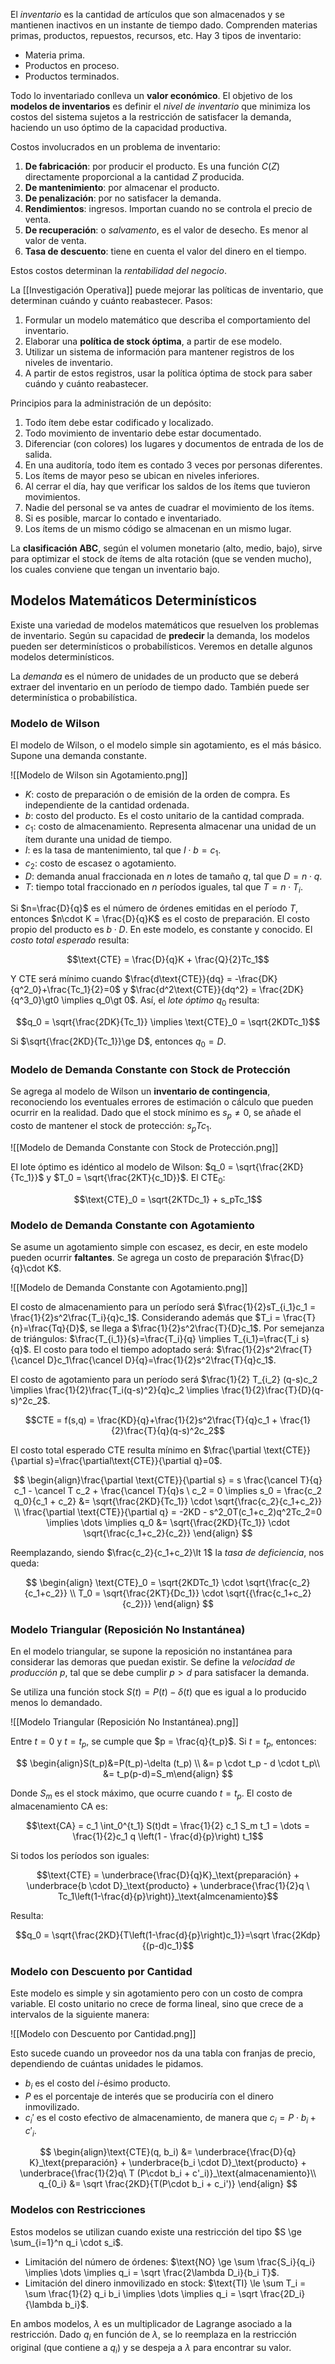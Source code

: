 El _inventario_ es la cantidad de artículos que son almacenados y se mantienen inactivos en un instante de tiempo dado. Comprenden materias primas, productos, repuestos, recursos, etc. Hay 3 tipos de inventario:

- Materia prima.
- Productos en proceso.
- Productos terminados.

Todo lo inventariado conlleva un **valor económico**. El objetivo de los **modelos de inventarios** es definir el _nivel de inventario_ que minimiza los costos del sistema sujetos a la restricción de satisfacer la demanda, haciendo un uso óptimo de la capacidad productiva.

Costos involucrados en un problema de inventario:

1. **De fabricación**: por producir el producto. Es una función $C(Z)$ directamente proporcional a la cantidad $Z$ producida.
2. **De mantenimiento**: por almacenar el producto.
3. **De penalización**: por no satisfacer la demanda.
4. **Rendimientos**: ingresos. Importan cuando no se controla el precio de venta.
5. **De recuperación**: o _salvamento_, es el valor de desecho. Es menor al valor de venta.
6. **Tasa de descuento**: tiene en cuenta el valor del dinero en el tiempo.

Estos costos determinan la _rentabilidad del negocio_.

La [[Investigación Operativa]] puede mejorar las políticas de inventario, que determinan cuándo y cuánto reabastecer. Pasos:

1. Formular un modelo matemático que describa el comportamiento del inventario.
2. Elaborar una **política de stock óptima**, a partir de ese modelo.
3. Utilizar un sistema de información para mantener registros de los niveles de inventario.
4. A partir de estos registros, usar la política óptima de stock para saber cuándo y cuánto reabastecer.

Principios para la administración de un depósito:

1. Todo ítem debe estar codificado y localizado.
2. Todo movimiento de inventario debe estar documentado.
3. Diferenciar (con colores) los lugares y documentos de entrada de los de salida.
4. En una auditoría, todo ítem es contado 3 veces por personas diferentes.
5. Los ítems de mayor peso se ubican en niveles inferiores.
6. Al cerrar el día, hay que verificar los saldos de los ítems que tuvieron movimientos.
7. Nadie del personal se va antes de cuadrar el movimiento de los ítems.
8. Si es posible, marcar lo contado e inventariado.
9. Los ítems de un mismo código se almacenan en un mismo lugar.

La **clasificación ABC**, según el volumen monetario (alto, medio, bajo), sirve para optimizar el stock de ítems de alta rotación (que se venden mucho), los cuales conviene que tengan un inventario bajo.

## Modelos Matemáticos Determinísticos

Existe una variedad de modelos matemáticos que resuelven los problemas de inventario. Según su capacidad de **predecir** la demanda, los modelos pueden ser determinísticos o probabilísticos. Veremos en detalle algunos modelos determinísticos.

La _demanda_ es el número de unidades de un producto que se deberá extraer del inventario en un período de tiempo dado. También puede ser determinística o probabilística.

### Modelo de Wilson

El modelo de Wilson, o el modelo simple sin agotamiento, es el más básico. Supone una demanda constante.

![[Modelo de Wilson sin Agotamiento.png]]

- $K$: costo de preparación o de emisión de la orden de compra. Es independiente de la cantidad ordenada.
- $b$: costo del producto. Es el costo unitario de la cantidad comprada.
- $c_1$: costo de almacenamiento. Representa almacenar una unidad de un ítem durante una unidad de tiempo.
- $I$: es la tasa de mantenimiento, tal que $I\cdot b = c_1$.
- $c_2$: costo de escasez o agotamiento.
- $D$: demanda anual fraccionada en $n$ lotes de tamaño $q$, tal que $D = n\cdot q$.
- $T$: tiempo total fraccionado en $n$ períodos iguales, tal que $T = n \cdot T_i$.

Si $n=\frac{D}{q}$ es el número de órdenes emitidas en el período $T$, entonces $n\cdot K = \frac{D}{q}K$ es el costo de preparación. El costo propio del producto es $b\cdot D$. En este modelo, es constante y conocido. El _costo total esperado_ resulta:

$$\text{CTE} = \frac{D}{q}K + \frac{Q}{2}Tc_1$$

Y $\text{CTE}$ será mínimo cuando $\frac{d\text{CTE}}{dq} = -\frac{DK}{q^2_0}+\frac{Tc_1}{2}=0$ y $\frac{d^2\text{CTE}}{dq^2} = \frac{2DK}{q^3_0}\gt0 \implies q_0\gt 0$. Así, el _lote óptimo_ $q_0$ resulta:

$$q_0 = \sqrt{\frac{2DK}{Tc_1}} \implies \text{CTE}_0 = \sqrt{2KDTc_1}$$

Si $\sqrt{\frac{2KD}{Tc_1}}\ge D$, entonces $q_0 =D$.

### Modelo de Demanda Constante con Stock de Protección

Se agrega al modelo de Wilson un **inventario de contingencia**, reconociendo los eventuales errores de estimación o cálculo que pueden ocurrir en la realidad. Dado que el stock mínimo es $s_p \ne 0$, se añade el costo de mantener el stock de protección: $s_p T c_1$.

![[Modelo de Demanda Constante con Stock de Protección.png]]

El lote óptimo es idéntico al modelo de Wilson: $q_0 = \sqrt{\frac{2KD}{Tc_1}}$ y $T_0 = \sqrt{\frac{2KT}{c_1D}}$. El $\text{CTE}_0$:

$$\text{CTE}_0 = \sqrt{2KTDc_1} + s_pTc_1$$

### Modelo de Demanda Constante con Agotamiento

Se asume un agotamiento simple con escasez, es decir, en este modelo pueden ocurrir **faltantes**. Se agrega un costo de preparación $\frac{D}{q}\cdot K$.

![[Modelo de Demanda Constante con Agotamiento.png]]

El costo de almacenamiento para un período será $\frac{1}{2}sT_{i_1}c_1 = \frac{1}{2}s^2\frac{T_i}{q}c_1$. Considerando además que $T_i = \frac{T}{n}=\frac{Tq}{D}$, se llega a $\frac{1}{2}s^2\frac{T}{D}c_1$. Por semejanza de triángulos: $\frac{T_{i_1}}{s}=\frac{T_i}{q} \implies T_{i_1}=\frac{T_i s}{q}$. El costo para todo el tiempo adoptado será: $\frac{1}{2}s^2\frac{T}{\cancel D}c_1\frac{\cancel D}{q}=\frac{1}{2}s^2\frac{T}{q}c_1$.

El costo de agotamiento para un período será $\frac{1}{2} T_{i_2} (q-s)c_2 \implies \frac{1}{2}\frac{T_i(q-s)^2}{q}c_2 \implies \frac{1}{2}\frac{T}{D}(q-s)^2c_2$.

$$CTE = f(s,q) = \frac{KD}{q}+\frac{1}{2}s^2\frac{T}{q}c_1 + \frac{1}{2}\frac{T}{q}(q-s)^2c_2$$

El costo total esperado $\text{CTE}$ resulta mínimo en $\frac{\partial \text{CTE}}{\partial s}=\frac{\partial\text{CTE}}{\partial q}=0$.

$$
\begin{align}\frac{\partial \text{CTE}}{\partial s} = s \frac{\cancel T}{q} c_1 - \cancel T c_2 + \frac{\cancel T}{q}s \ c_2 = 0 \implies s_0 = \frac{c_2 q_0}{c_1 + c_2} &= \sqrt{\frac{2KD}{Tc_1}} \cdot \sqrt{\frac{c_2}{c_1+c_2}} \\
\frac{\partial \text{CTE}}{\partial q} = -2KD - s^2_0T(c_1+c_2)q^2Tc_2=0 \implies \dots \implies q_0 &= \sqrt{\frac{2KD}{Tc_1}} \cdot \sqrt{\frac{c_1+c_2}{c_2}}
\end{align}
$$

Reemplazando, siendo $\frac{c_2}{c_1+c_2}\lt 1$ la _tasa de deficiencia_, nos queda:

$$
\begin{align}
\text{CTE}_0 = \sqrt{2KDTc_1} \cdot \sqrt{\frac{c_2}{c_1+c_2}} \\
T_0 = \sqrt{\frac{2KT}{Dc_1}} \cdot \sqrt{{\frac{c_1+c_2}{c_2}}}
\end{align}
$$

### Modelo Triangular (Reposición No Instantánea)

En el modelo triangular, se supone la reposición no instantánea para considerar las demoras que puedan existir. Se define la _velocidad de producción_ $p$, tal que se debe cumplir $p \gt d$ para satisfacer la demanda.

Se utiliza una función stock $S(t)=P(t)-\delta (t)$ que es igual a lo producido menos lo demandado.

![[Modelo Triangular (Reposición No Instantánea).png]]

Entre $t=0$ y $t=t_p$, se cumple que $p = \frac{q}{t_p}$. Si $t = t_p$, entonces:

$$
\begin{align}S(t_p)&=P(t_p)-\delta (t_p)  \\
&= p \cdot t_p - d \cdot t_p\\
&= t_p(p-d)=S_m\end{align}
$$

Donde $S_m$ es el stock máximo, que ocurre cuando $t = t_p$. El costo de almacenamiento $\text{CA}$ es:

$$\text{CA} = c_1 \int_0^{t_1} S(t)dt = \frac{1}{2} c_1 S_m t_1 = \dots = \frac{1}{2}c_1 q \left(1 - \frac{d}{p}\right) t_1$$

Si todos los períodos son iguales:

$$\text{CTE} = \underbrace{\frac{D}{q}K}_\text{preparación} + \underbrace{b \cdot D}_\text{producto} + \underbrace{\frac{1}{2}q \ Tc_1\left(1-\frac{d}{p}\right)}_\text{almcenamiento}$$

Resulta:

$$q_0 = \sqrt{\frac{2KD}{T\left(1-\frac{d}{p}\right)c_1}}=\sqrt \frac{2Kdp}{(p-d)c_1}$$

### Modelo con Descuento por Cantidad

Este modelo es simple y sin agotamiento pero con un costo de compra variable. El costo unitario no crece de forma lineal, sino que crece de a intervalos de la siguiente manera:

![[Modelo con Descuento por Cantidad.png]]

Esto sucede cuando un proveedor nos da una tabla con franjas de precio, dependiendo de cuántas unidades le pidamos.

- $b_i$ es el costo del $i$-ésimo producto.
- $P$ es el porcentaje de interés que se produciría con el dinero inmovilizado.
- $c_i'$ es el costo efectivo de almacenamiento, de manera que $c_i = P \cdot b_i + c'_i$.

$$
\begin{align}\text{CTE}(q, b_i) &= \underbrace{\frac{D}{q} K}_\text{preparación} + \underbrace{b_i \cdot D}_\text{producto} + \underbrace{\frac{1}{2}q\ T (P\cdot b_i + c'_i)}_\text{almacenamiento}\\
q_{0_i} &= \sqrt \frac{2KD}{T(P\cdot b_i + c_i')}
\end{align}
$$

### Modelos con Restricciones

Estos modelos se utilizan cuando existe una restricción del tipo $S \ge \sum_{i=1}^n q_i \cdot s_i$.

- Limitación del número de órdenes: $\text{NO} \ge \sum \frac{S_i}{q_i} \implies \dots \implies q_i = \sqrt \frac{2\lambda D_i}{b_i T}$.
- Limitación del dinero inmovilizado en stock: $\text{TI} \le \sum T_i = \sum \frac{1}{2} q_i b_i \implies \dots \implies q_i = \sqrt \frac{2D_i}{\lambda b_i}$.

En ambos modelos, $\lambda$ es un multiplicador de Lagrange asociado a la restricción. Dado $q_i$ en función de $\lambda$, se lo reemplaza en la restricción original (que contiene a $q_i$) y se despeja a $\lambda$ para encontrar su valor.
